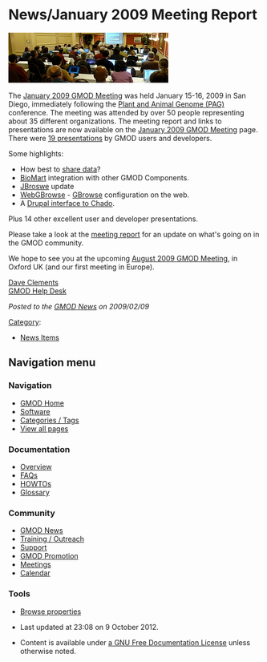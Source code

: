 



<span id="top"></span>




# <span dir="auto">News/January 2009 Meeting Report</span>











[<img src="https://raw.githubusercontent.com/GMOD/gmod.github.io/main/mediawiki/images/b/b6/Jan2009Meeting.JPG" width="319"
height="100" alt="January 2009 GMOD Meeting" />](../January_2009_GMOD_Meeting "January 2009 GMOD Meeting")



The [January 2009 GMOD
Meeting](../January_2009_GMOD_Meeting "January 2009 GMOD Meeting") was
held January 15-16, 2009 in San Diego, immediately following the [Plant
and Animal Genome (PAG)](../PAG_2009 "PAG 2009") conference. The meeting
was attended by over 50 people representing about 35 different
organizations. The meeting report and links to presentations are now
available on the [January 2009 GMOD
Meeting](../January_2009_GMOD_Meeting "January 2009 GMOD Meeting") page.
There were [19
presentations](../January_2009_GMOD_Meeting#Presentations "January 2009 GMOD Meeting")
by GMOD users and developers.

Some highlights:

- How best to [share
  data](../January_2009_GMOD_Meeting#Data_Sharing "January 2009 GMOD Meeting")?
- [BioMart](../January_2009_GMOD_Meeting#BioMart "January 2009 GMOD Meeting")
  integration with other GMOD Components.
- [JBroswe](../January_2009_GMOD_Meeting#JBrowse "January 2009 GMOD Meeting")
  update
- [WebGBrowse](../January_2009_GMOD_Meeting#WebGBrowse:_GBrowse_Configuration_Management "January 2009 GMOD Meeting") -
  [GBrowse](../GBrowse.1 "GBrowse") configuration on the web.
- A [Drupal interface to
  Chado](../January_2009_GMOD_Meeting#Drupal_and_MarineGenomics.org "January 2009 GMOD Meeting").

Plus 14 other excellent user and developer presentations.

Please take a look at the [meeting
report](../January_2009_GMOD_Meeting "January 2009 GMOD Meeting") for an
update on what's going on in the GMOD community.

We hope to see you at the upcoming [August 2009 GMOD
Meeting](../August_2009_GMOD_Meeting "August 2009 GMOD Meeting"), in
Oxford UK (and our first meeting in Europe).

[Dave Clements](../User%3AClements "User%3AClements")  
[GMOD Help Desk](../GMOD_Help_Desk "GMOD Help Desk")

  



*Posted to the [GMOD News](../GMOD_News "GMOD News") on 2009/02/09*






[Category](../Special%3ACategories "Special%3ACategories"):

- [News Items](../Category%3ANews_Items "Category%3ANews Items")






## Navigation menu







<a href="../Main_Page"
style="background-image: url(../../images/GMOD-cogs.png);"
title="Visit the main page"></a>


### Navigation



- <span id="n-GMOD-Home">[GMOD Home](../Main_Page)</span>
- <span id="n-Software">[Software](../GMOD_Components)</span>
- <span id="n-Categories-.2F-Tags">[Categories /
  Tags](../Categories)</span>
- <span id="n-View-all-pages">[View all
  pages](../Special:AllPages)</span>




### Documentation



- <span id="n-Overview">[Overview](../Overview)</span>
- <span id="n-FAQs">[FAQs](../Category%3AFAQ)</span>
- <span id="n-HOWTOs">[HOWTOs](../Category%3AHOWTO)</span>
- <span id="n-Glossary">[Glossary](../Glossary)</span>




### Community



- <span id="n-GMOD-News">[GMOD News](../GMOD_News)</span>
- <span id="n-Training-.2F-Outreach">[Training /
  Outreach](../Training_and_Outreach)</span>
- <span id="n-Support">[Support](../Support)</span>
- <span id="n-GMOD-Promotion">[GMOD Promotion](../GMOD_Promotion)</span>
- <span id="n-Meetings">[Meetings](../Meetings)</span>
- <span id="n-Calendar">[Calendar](../Calendar)</span>




### Tools

- <span id="t-smwbrowselink"><a href="../Special%3ABrowse/News-2FJanuary_2009_Meeting_Report"
  rel="smw-browse">Browse properties</a></span>



- <span id="footer-info-lastmod">Last updated at 23:08 on 9 October
  2012.</span>
<!-- - <span id="footer-info-viewcount">6,692 page views.</span> -->
- <span id="footer-info-copyright">Content is available under
  <a href="http://www.gnu.org/licenses/fdl-1.3.html" class="external"
  rel="nofollow">a GNU Free Documentation License</a> unless otherwise
  noted.</span>

<!-- -->



<!-- -->




